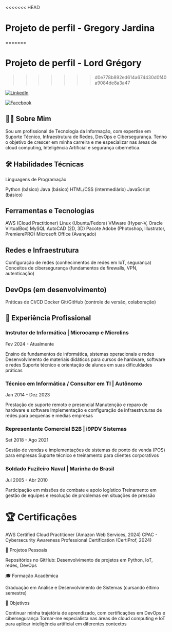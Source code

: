<<<<<<< HEAD
# Projeto de perfil - Gregory Jardina
=======
# Projeto de perfil - Lord Grégory
>>>>>>> d0e778b892ed614a674430d0f40a9084de8a3a47

[![LinkedIn](https://img.shields.io/badge/LinkedIn-0077B5?style=for-the-badge&logo=linkedin&logoColor=white)](https://www.linkedin.com/in/gregoryporto/)

[![Facebook](https://img.shields.io/badge/Facebook-1877F2?style=for-the-badge&logo=facebook&logoColor=white)](https://www.facebook.com/gregory.jardina/)


## 👨‍💻 Sobre Mim
Sou um profissional de Tecnologia da Informação, com expertise em Suporte Técnico, Infraestrutura de Redes, DevOps e Cibersegurança. 
Tenho o objetivo de crescer em minha carreira e me especializar nas áreas de cloud computing, Inteligência Artificial e segurança cibernética.

## 🛠️ Habilidades Técnicas
Linguagens de Programação

Python (básico)
Java (básico)
HTML/CSS (intermediário)
JavaScript (básico)

## Ferramentas e Tecnologias

AWS (Cloud Practitioner)
Linux (Ubuntu/Fedora)
VMware (Hyper-V, Oracle VirtualBox)
MySQL
AutoCAD (2D, 3D)
Pacote Adobe (Photoshop, Illustrator, PremierePRO)
Microsoft Office (Avançado)

## Redes e Infraestrutura

Configuração de redes (conhecimentos de redes em IoT, segurança)
Conceitos de cibersegurança (fundamentos de firewalls, VPN, autenticação)

## DevOps (em desenvolvimento)

Práticas de CI/CD
Docker
Git/GitHub (controle de versão, colaboração)

## 💼 Experiência Profissional
### Instrutor de Informática | Microcamp e Microlins
Fev 2024 - Atualmente

Ensino de fundamentos de informática, sistemas operacionais e redes
Desenvolvimento de materiais didáticos para cursos de hardware, software e redes
Suporte técnico e orientação de alunos em suas dificuldades práticas

### Técnico em Informática / Consultor em TI | Autônomo
Jan 2014 - Dez 2023

Prestação de suporte remoto e presencial
Manutenção e reparo de hardware e software
Implementação e configuração de infraestruturas de redes para pequenas e médias empresas

### Representante Comercial B2B | i9PDV Sistemas
Set 2018 - Ago 2021

Gestão de vendas e implementações de sistemas de ponto de venda (POS) para empresas
Suporte técnico e treinamento para clientes corporativos

### Soldado Fuzileiro Naval | Marinha do Brasil
Jul 2005 - Abr 2010

Participação em missões de combate e apoio logístico
Treinamento em gestão de equipes e resolução de problemas em situações de pressão

# 🏆 Certificações

AWS Certified Cloud Practitioner (Amazon Web Services, 2024)
CPAC - Cybersecurity Awareness Professional Certification (CertiProf, 2024)

🚀 Projetos Pessoais

Repositórios no GitHub: Desenvolvimento de projetos em Python, IoT, redes, DevOps

🎓 Formação Acadêmica

Graduação em Análise e Desenvolvimento de Sistemas (cursando éltimo semestre)

🎯 Objetivos

Continuar minha trajetória de aprendizado, com certificações em DevOps e cibersegurança
Tornar-me especialista nas áreas de cloud computing e IoT para aplicar inteligência artificial em diferentes contextos
